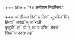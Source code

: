 +++
title = "१४ अतीयाम निदस्तिरः"

+++
अ᳓तीयाम निद᳓स् तिरः᳓ सुअस्ति᳓भिर्  
हित्वा᳓ अवद्य᳓म् अ᳓रातीः  
वृष्टुवी᳓ शं᳓ यो᳓र् आ᳓प उस्रि᳓ भेषजं᳓  
सिया᳓म मरुतः सह᳓